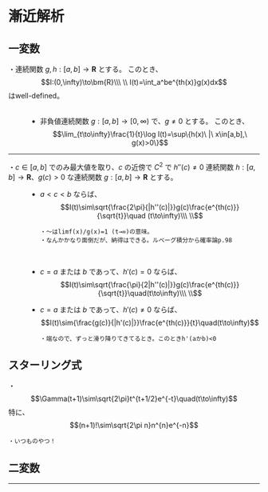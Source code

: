 


# 漸近解析

## 一変数

<dl><dt>

・連続関数 $g,h:[a,b]\to\bm{R}$ とする。
このとき、
$$I:(0,\infty)\to\bm{R}\\\ \\
I(t)=\int_a^be^{th(x)}g(x)dx$$
はwell-defined。   
<br>

</dt><dd>

- 非負値連続関数 $g:[a,b]\to[0,\infty)$ で、$g\neq0$ とする。
このとき、
$$\lim_{t\to\infty}\frac{1}{t}\log I(t)=\sup\{h(x)\ |\ x\in[a,b],\ g(x)>0\}$$



</dd></dl>

---

<dl><dt>

・$c\in[a,b]$ でのみ最大値を取り、$c$ の近傍で $C^2$ で $h''(c)\neq0$ 連続関数 $h:[a,b]\to\bm{R}$、$g(c)>0$ な連続関数 $g:[a,b]\to\bm{R}$ とする。

</dt><dd>

- $a<c<b$ ならば、
$$I(t)\sim\sqrt{\frac{2\pi}{|h''(c)|}}g(c)\frac{e^{th(c)}}{\sqrt{t}}\quad (t\to\infty)\\\ \\$$

      ・～はlimf(x)/g(x)=1 (t→∞)の意味。
      ・なんかかなり面倒だが、納得はできる。ルベーグ積分から確率論p.98
<br>

- $c=a\text{ または }b\text{ であって、}h'(c)=0$ ならば、
$$I(t)\sim\sqrt{\frac{\pi}{2|h''(c)|}}g(c)\frac{e^{th(c)}}{\sqrt{t}}\quad(t\to\infty)\\\ \\$$

- $c=a\text{ または }b\text{ であって、}h'(c)\neq0$ ならば、
$$I(t)\sim{\frac{g(c)}{|h'(c)|}}\frac{e^{th(c)}}{t}\quad(t\to\infty)$$

      ・端なので、ずっと滑り降りてきてるとき。このときh'(aかb)<0

</dd></dl>



## スターリング式

・$$\Gamma(t+1)\sim\sqrt{2\pi}t^{t+1/2}e^{-t}\quad(t\to\infty)$$
特に、$$(n+1)!\sim\sqrt{2\pi n}n^{n}e^{-n}$$

    ・いつものやつ！

## 二変数

---

